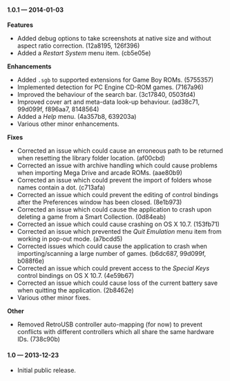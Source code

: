 #### 1.0.1 — 2014-01-03

**Features**
* Added debug options to take screenshots at native size and without aspect ratio correction. (12a8195, 126f396)
* Added a *Restart System* menu item. (cb5e05e)

**Enhancements**
* Added `.sgb` to supported extensions for Game Boy ROMs. (5755357)
* Implemented detection for PC Engine CD-ROM games. (7167a96)
* Improved the behaviour of the search bar. (3c17840, 0503fd4)
* Improved cover art and meta-data look-up behaviour. (ad38c71, 99d099f, f896aa7, 8148564)
* Added a *Help* menu. (4a357b8, 639203a)
* Various other minor enhancements.

**Fixes**
* Corrected an issue which could cause an erroneous path to be returned when resetting the library folder location. (af00cbd)
* Corrected an issue with archive handling which could cause problems when importing Mega Drive and arcade ROMs. (aae80b9)
* Corrected an issue which could prevent the import of folders whose names contain a dot. (c713afa)
* Corrected an issue which could prevent the editing of control bindings after the Preferences window has been closed. (8e1b973)
* Corrected an issue which could cause the application to crash upon deleting a game from a Smart Collection. (0d84eab)
* Corrected an issue which could cause crashing on OS X 10.7. (153fb71)
* Corrected an issue which prevented the *Quit Emulation* menu item from working in pop-out mode. (a7bcdd5)
* Corrected issues which could cause the application to crash when importing/scanning a large number of games. (b6dc687, 99d099f, b088f6e)
* Corrected an issue which could prevent access to the *Special Keys* control bindings on OS X 10.7. (4e59b67)
* Corrected an issue which could cause loss of the current battery save when quitting the application. (2b8462e)
* Various other minor fixes.

**Other**
* Removed RetroUSB controller auto-mapping (for now) to prevent conflicts with different controllers which all share the same hardware IDs. (738c90b)

#### 1.0 — 2013-12-23

* Initial public release.